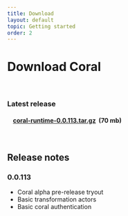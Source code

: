 ```yaml
---
title: Download
layout: default
topic: Getting started
order: 2
---
```

<!--
   Licensed to the Apache Software Foundation (ASF) under one or more
   contributor license agreements.  See the NOTICE file distributed with
   this work for additional information regarding copyright ownership.
   The ASF licenses this file to You under the Apache License, Version 2.0
   (the "License"); you may not use this file except in compliance with
   the License.  You may obtain a copy of the License at

       http://www.apache.org/licenses/LICENSE-2.0

   Unless required by applicable law or agreed to in writing, software
   distributed under the License is distributed on an "AS IS" BASIS,
   WITHOUT WARRANTIES OR CONDITIONS OF ANY KIND, either express or implied.
   See the License for the specific language governing permissions and
   limitations under the License.
-->

# Download Coral
<br>

### Latest release

<div class="well well-sm">
<h4>&nbsp;&nbsp;&nbsp;&nbsp;<strong><a href="https://github.com/coral-streaming/coral/releases/download/0.0.113/coral-runtime-0.0.131.tar.gz">coral-runtime-0.0.113.tar.gz</a></strong>&nbsp;&nbsp;(70 mb)</h4>
</div>
<br>

## Release notes

### 0.0.113

- Coral alpha pre-release tryout
- Basic transformation actors
- Basic coral authentication
